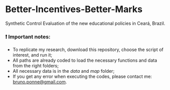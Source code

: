 # Better-Incentives-Better-Marks
Synthetic Control Evaluation of the new educational policies in Ceará, Brazil.

### :exclamation: Important notes:

- To replicate my research, download this repository, choose the script of interest, and run it;
- All paths are already coded to load the necessary functions and data from the right folders;
- All necessary data is in the *data* and *map* folder;
- If you get any error when executing the codes, please contact me: bruno.ponne@gmail.com.
